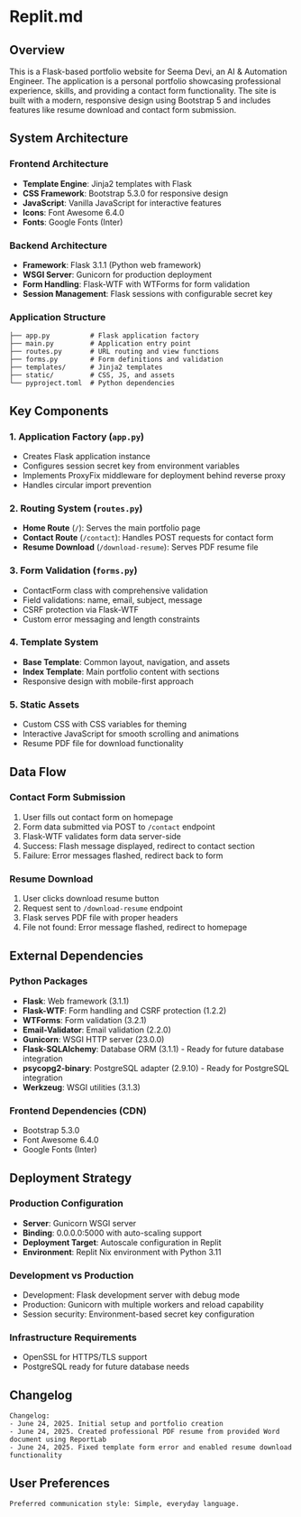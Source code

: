 # Replit.md

## Overview

This is a Flask-based portfolio website for Seema Devi, an AI & Automation Engineer. The application is a personal portfolio showcasing professional experience, skills, and providing a contact form functionality. The site is built with a modern, responsive design using Bootstrap 5 and includes features like resume download and contact form submission.

## System Architecture

### Frontend Architecture
- **Template Engine**: Jinja2 templates with Flask
- **CSS Framework**: Bootstrap 5.3.0 for responsive design
- **JavaScript**: Vanilla JavaScript for interactive features
- **Icons**: Font Awesome 6.4.0
- **Fonts**: Google Fonts (Inter)

### Backend Architecture
- **Framework**: Flask 3.1.1 (Python web framework)
- **WSGI Server**: Gunicorn for production deployment
- **Form Handling**: Flask-WTF with WTForms for form validation
- **Session Management**: Flask sessions with configurable secret key

### Application Structure
```
├── app.py          # Flask application factory
├── main.py         # Application entry point
├── routes.py       # URL routing and view functions
├── forms.py        # Form definitions and validation
├── templates/      # Jinja2 templates
├── static/         # CSS, JS, and assets
└── pyproject.toml  # Python dependencies
```

## Key Components

### 1. Application Factory (`app.py`)
- Creates Flask application instance
- Configures session secret key from environment variables
- Implements ProxyFix middleware for deployment behind reverse proxy
- Handles circular import prevention

### 2. Routing System (`routes.py`)
- **Home Route** (`/`): Serves the main portfolio page
- **Contact Route** (`/contact`): Handles POST requests for contact form
- **Resume Download** (`/download-resume`): Serves PDF resume file

### 3. Form Validation (`forms.py`)
- ContactForm class with comprehensive validation
- Field validations: name, email, subject, message
- CSRF protection via Flask-WTF
- Custom error messaging and length constraints

### 4. Template System
- **Base Template**: Common layout, navigation, and assets
- **Index Template**: Main portfolio content with sections
- Responsive design with mobile-first approach

### 5. Static Assets
- Custom CSS with CSS variables for theming
- Interactive JavaScript for smooth scrolling and animations
- Resume PDF file for download functionality

## Data Flow

### Contact Form Submission
1. User fills out contact form on homepage
2. Form data submitted via POST to `/contact` endpoint
3. Flask-WTF validates form data server-side
4. Success: Flash message displayed, redirect to contact section
5. Failure: Error messages flashed, redirect back to form

### Resume Download
1. User clicks download resume button
2. Request sent to `/download-resume` endpoint
3. Flask serves PDF file with proper headers
4. File not found: Error message flashed, redirect to homepage

## External Dependencies

### Python Packages
- **Flask**: Web framework (3.1.1)
- **Flask-WTF**: Form handling and CSRF protection (1.2.2)
- **WTForms**: Form validation (3.2.1)
- **Email-Validator**: Email validation (2.2.0)
- **Gunicorn**: WSGI HTTP server (23.0.0)
- **Flask-SQLAlchemy**: Database ORM (3.1.1) - Ready for future database integration
- **psycopg2-binary**: PostgreSQL adapter (2.9.10) - Ready for PostgreSQL integration
- **Werkzeug**: WSGI utilities (3.1.3)

### Frontend Dependencies (CDN)
- Bootstrap 5.3.0
- Font Awesome 6.4.0
- Google Fonts (Inter)

## Deployment Strategy

### Production Configuration
- **Server**: Gunicorn WSGI server
- **Binding**: 0.0.0.0:5000 with auto-scaling support
- **Deployment Target**: Autoscale configuration in Replit
- **Environment**: Replit Nix environment with Python 3.11

### Development vs Production
- Development: Flask development server with debug mode
- Production: Gunicorn with multiple workers and reload capability
- Session security: Environment-based secret key configuration

### Infrastructure Requirements
- OpenSSL for HTTPS/TLS support
- PostgreSQL ready for future database needs

## Changelog

```
Changelog:
- June 24, 2025. Initial setup and portfolio creation
- June 24, 2025. Created professional PDF resume from provided Word document using ReportLab
- June 24, 2025. Fixed template form error and enabled resume download functionality
```

## User Preferences

```
Preferred communication style: Simple, everyday language.
```